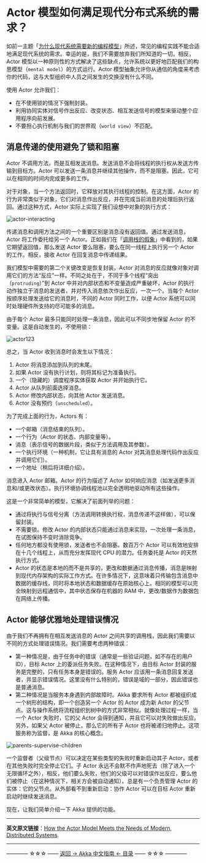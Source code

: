# Actor 模型如何满足现代分布式系统的需求？
如前一主题「[为什么现代系统需要新的编程模型](https://github.com/guobinhit/akka-guide/blob/master/articles/getting-started-guide/actors-motivation.md)」所述，常见的编程实践不能合适地满足现代系统的需求。幸运的是，我们不需要放弃我们所知道的一切。相反，Actor 模型以一种原则性的方式解决了这些缺点，允许系统以更好地匹配我们的构思模型（`mental model`）的方式运行。Actor 模型抽象允许你从通信的角度来考虑你的代码，这与大型组织中人员之间发生的交换没有什么不同。

使用 Actor 允许我们：

- 在不使用锁的情况下强制封装。
- 利用协同实体对信号作出反应、改变状态、相互发送信号的模型来驱动整个应用程序向前发展。
- 不要担心执行机制与我们的世界观（`world view`）不匹配。

## 消息传递的使用避免了锁和阻塞

Actor 不调用方法，而是互相发送消息。发送消息不会将线程的执行权从发送方传输到目标方。Actor 可以发送一条消息并继续其他操作，而不是阻塞。因此，它可以在相同的时间内完成更多的工作。

对于对象，当一个方法返回时，它释放对其执行线程的控制。在这方面，Actor 的行为非常类似于对象，它们对消息作出反应，并在完成当前消息的处理后执行返回。通过这种方式，Actor 实际上实现了我们设想中对象的执行方式：

![actor-interacting](https://github.com/guobinhit/akka-guide/blob/master/images/actor-intro/actor-interacting.png)

传递消息和调用方法之间的一个重要区别是消息没有返回值。通过发送消息，Actor 将工作委托给另一个 Actor。正如我们在「[调用栈的假象](https://github.com/guobinhit/akka-guide/blob/master/articles/getting-started-guide/actors-motivation.md#%E8%B0%83%E7%94%A8%E6%A0%88%E7%9A%84%E5%81%87%E8%B1%A1)」中看到的，如果它期望返回值，那么发送 Actor 要么阻塞，要么在同一线程上执行另一个 Actor 的工作。相反，接收 Actor 在回复消息中传递结果。

我们模型中需要的第二个关键改变是恢复封装。Actor 对消息的反应就像对象对调用它们的方法“反应”一样。不同之处在于，不同于多个线程“突出（`protruding`）”到 Actor 中并对内部状态和不变量造成严重破坏，Actor 的执行动作独立于消息的发送者，并对传入消息依次作出反应，一次一个。当每个 Actor 按顺序处理发送给它的消息时，不同的 Actor 同时工作，以便 Actor 系统可以同时处理硬件所支持的尽可能多的消息。

由于每个 Actor 最多只能同时处理一条消息，因此可以不同步地保留 Actor 的不变量。这是自动发生的，不使用锁：

![actor123](https://github.com/guobinhit/akka-guide/blob/master/images/actor-intro/actor123.png)

总之，当 Actor 收到消息时会发生以下情况：

 1. Actor 将消息添加到队列的末尾。
 2. 如果 Actor 没有执行计划，则将其标记为准备执行。
 3. 一个（隐藏的）调度程序实体获取 Actor 并开始执行它。
 4. Actor 从队列前面选择消息。
 5. Actor 修改内部状态，向其他 Actor 发送消息。
 6. Actor 没有预约（`unscheduled`）。

为了完成上面的行为，Actors 有：

- 一个邮箱（消息结束的队列）。
- 一个行为（Actor 的状态、内部变量等）。
- 消息（表示信号的数据片段，类似于方法调用及其参数）。
- 一个执行环境（一种机制，它让具有消息的 Actor 对其消息处理代码作出反应并调用它们）。
- 一个地址（稍后将详细介绍）。

消息进入 Actor 邮箱。Actor 的行为描述了 Actor 如何响应消息（如发送更多消息和/或更改状态）。执行环境协调线程池以完全透明地驱动所有这些操作。

这是一个非常简单的模型，它解决了前面列举的问题：

- 通过将执行与信号分离（方法调用转换执行权，消息传递不这样做），可以保留封装。
- 不需要锁。修改 Actor 的内部状态只能通过消息来实现，一次处理一条消息，在试图保持不变时消除竞争。
- 任何地方都没有使用锁，发送者也不会阻塞。数百万个 Actor 可以有效地安排在十几个线程上，从而充分发挥现代 CPU 的潜力。任务委托是 Actor 的天然执行方式。
- Actor 的状态是本地的而不是共享的，更改和数据通过消息传播，消息是映射到现代内存架构的实际工作方式。在许多情况下，这意味着只传输包含消息中数据的缓存线，同时将本地状态和数据缓存在原始核心上。相同的模型可以完全映射到远程通信中，其中状态保存在机器的 RAM 中，更改/数据作为数据包在网络上传播。

## Actor 能够优雅地处理错误情况
由于我们不再拥有在相互发送消息的 Actor 之间共享的调用栈，因此我们需要以不同的方式处理错误情况。我们需要考虑两种错误：

- 第一种情况是，由于任务中的错误（通常是一些验证问题，如不存在的用户 ID），目标 Actor 上的委派任务失败。在这种情况下，由目标 Actor 封装的服务是完整的，只有任务本身是错误的。服务 Actor 应该用一条消息回复发送者，并显示错误情况。这里没有什么特别的，错误是域的一部分，因此错误也是普通消息。
- 第二种情况是当服务本身遇到内部故障时。Akka 要求所有 Actor 都被组织成一个树形的结构，即一个创造另一个 Actor 的 Actor 成为新 Actor 的父节点。这与操作系统将流程组织到树中的方式非常相似。就像处理过程一样，当一个 Actor 失败时，它的父 Actor 会得到通知，并且它可以对失败做出反应。另外，如果父 Actor 被停止，那么它的所有子 Actor 也将被递归地停止。这项服务称为监督，是 Akka 的核心概念。


![parents-supervise-children](https://github.com/guobinhit/akka-guide/blob/master/images/actor-intro/parents-supervise-children.png)

一个监督者（父级节点）可以决定在某些类型的失败时重新启动其子 Actor，或者在其他失败时完全停止它们。子 Actor 永远不会默不作声地死去（除了进入一个无限循环之外），相反，他们要么失败，他们的父级可以对错误作出反应，要么他们被停止（在这种情况下，相关方会被自动通知）。总是有一个负责管理 Actor 的实体：它的父节点。从外部看不到重新启动：协作 Actor 可以在目标 Actor 重新启动时继续发送消息。

现在，让我们简单介绍一下 Akka 提供的功能。

----------

**英文原文链接**：[How the Actor Model Meets the Needs of Modern, Distributed Systems](https://doc.akka.io/docs/akka/current/guide/actors-intro.html).

----------

———— ☆☆☆ —— [返回 -> Akka 中文指南 <- 目录](https://github.com/guobinhit/akka-guide/blob/master/README.md) —— ☆☆☆ ————